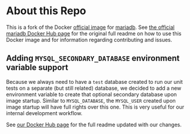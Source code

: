 # About this Repo

This is a fork of the Docker [official image](https://docs.docker.com/docker-hub/official_repos/) for [mariadb](https://registry.hub.docker.com/_/mariadb/).
See [the official mariadb Docker Hub page](https://registry.hub.docker.com/_/mariadb/) for the original full readme on how to use this Docker image and for information regarding contributing and issues.

## Adding `MYSQL_SECONDARY_DATABASE` environment variable support

Because we always need to have a `test` database created to run our unit tests on a separate (but still related) database, we decided to add a new environment variable to create that optional secondary database upon image startup.
Similar to `MYSQL_DATABASE`, the `MYSQL_USER` created upon image startup will have full rights over this one.
This is very useful for our internal development workflow.

See [our Docker Hub page](https://registry.hub.docker.com/cyberduck/mariadb/) for the full readme updated with our changes.
